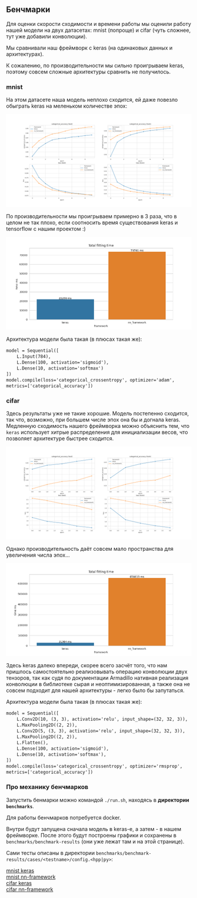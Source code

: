 ## Бенчмарки

Для оценки скорости сходимости и времени работы мы оценили работу нашей модели на двух датасетах: mnist (попроще) и cifar (чуть сложнее, тут уже добавили конволюции).

Мы сравнивали наш фреймворк с keras (на одинаковых данных и архитектурах).

К сожалению, по производительности мы сильно проигрываем keras, поэтому совсем сложные архитектуры сравнить не получилось.

### mnist

На этом датасете наша модель неплохо сходится, ей даже повезло обыграть keras на меленьком количестве эпох:

![Results screenshot](/benchmarks/benchmark-results/mnist/metrics.png)

По производительности мы проигрываем примерно в 3 раза, что в целом не так плохо, если соотносить время существования keras и tensorflow с нашим проектом :)

![Results screenshot](/benchmarks/benchmark-results/mnist/fitting-time.png)

Архитектура модели была такая (в плюсах такая же):

```
model = Sequential([
    L.Input(784),
    L.Dense(100, activation='sigmoid'),
    L.Dense(10, activation='softmax')
])
model.compile(loss='categorical_crossentropy', optimizer='adam', metrics=['categorical_accuracy'])
```


### cifar

Здесь результаты уже не такие хорошие. Модель постепенно сходится, так что, возможно, при большем числе эпох она бы и догнала keras. Медленную сходимость нашего фреймворка можно объяснить тем, что `keras` использует хитрые распределения для инициализации весов, что позволяет архитектуре быстрее сходится.

![Results screenshot](/benchmarks/benchmark-results/cifar/metrics.png)

Однако производительность даёт совсем мало пространства для увеличения числа эпох...

![Results screenshot](/benchmarks/benchmark-results/cifar/fitting-time.png)

Здесь keras далеко впереди, скорее всего засчёт того, что нам пришлось самостоятельно реализовывать операцию конволюции двух тензоров, так как судя по документации Armadillo нативная реализация конволюции в библиотеке сырая и неоптимизированная, а также она не совсем подходит для нашей архитектуры - легко было бы запутаться.

Архитектура модели была такая (в плюсах такая же):

```
model = Sequential([
    L.Conv2D(10, (3, 3), activation='relu', input_shape=(32, 32, 3)),
    L.MaxPooling2D((2, 2)),
    L.Conv2D(5, (3, 3), activation='relu', input_shape=(32, 32, 3)),
    L.MaxPooling2D((2, 2)),
    L.Flatten(),
    L.Dense(100, activation='sigmoid'),
    L.Dense(10, activation='softmax'),
])
model.compile(loss='categorical_crossentropy', optimizer='rmsprop', metrics=['categorical_accuracy'])
```

### Про механику бенчмарков

Запустить бенмарки можно командой ```./run.sh```, находясь в **директории ```benchmarks```**.

Для работы бенчмарков потребуется docker.

Внутри будут запущена сначала модель в keras-е, а затем - в нашем фреймворке.
После этого будут построены графики и сохранены в ```benchmarks/benchmark-results``` (они уже лежат там и на этой странице).

Сами тесты описаны в директории ```benchmarks/benchmark-results/cases/<testname>/config.<hpp|py>```:

[mnist keras](./cases/mnist/config.py) \
[mnist nn-framework](./cases/mnist/config.hpp) \
[cifar keras](./cases/cifar/config.py) \
[cifar nn-framework](./cases/cifar/config.hpp)


